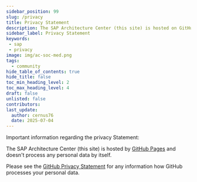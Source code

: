 ```yaml
---
sidebar_position: 99
slug: /privacy
title: Privacy Statement
description: The SAP Architecture Center (this site) is hosted on GitHub Pages and doesn't process any personal data by itself.
sidebar_label: Privacy Statement
keywords:
 - sap
 - privacy
image: img/ac-soc-med.png
tags:
  - community
hide_table_of_contents: true
hide_title: false
toc_min_heading_level: 2
toc_max_heading_level: 4
draft: false
unlisted: false
contributors:
last_update:
  author: cernus76
  date: 2025-07-04
---
```



Important information regarding the privacy Statement:

The SAP Architecture Center (this site) is hosted by [GitHub Pages](https://pages.github.com/) and doesn't process any personal data by itself.

Please see the [GitHub Privacy Statement](https://docs.github.com/en/github/site-policy/github-privacy-statement) for any information how GitHub processes your personal data.